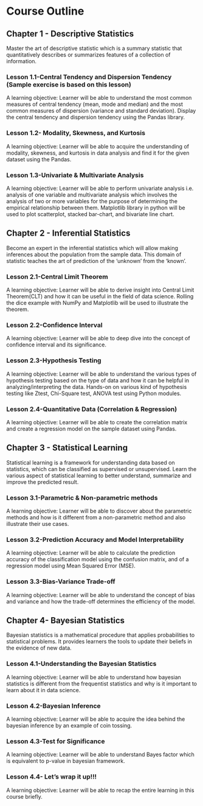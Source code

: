 # Course Outline

## Chapter 1 - Descriptive Statistics 

Master the art of descriptive statistic which is a summary statistic that quantitatively describes or summarizes features of a collection of information. 

### Lesson 1.1-Central Tendency and Dispersion Tendency (Sample exercise is based on this lesson)

A learning objective: Learner will be able to understand the most common measures of central tendency (mean, mode and median) and the most common measures of dispersion (variance and standard deviation). Display the central tendency and dispersion tendency using the Pandas library.

### Lesson 1.2- Modality, Skewness, and Kurtosis

A learning objective: Learner will be able to acquire the understanding of modality, skewness, and kurtosis in data analysis and find it for the given dataset using the Pandas.

### Lesson 1.3-Univariate & Multivariate Analysis

A learning objective: Learner will be able to perform univariate analysis i.e. analysis of one variable and multivariate analysis which involves the analysis of two or more variables for the purpose of determining the empirical relationship between them. Matplotlib library in python will be used to plot scatterplot, stacked bar-chart, and bivariate line chart.

## Chapter 2 - Inferential Statistics

Become an expert in the inferential statistics which will allow making inferences about the population from the sample data. This domain of statistic teaches the art of prediction of the ‘unknown’ from the ‘known’.

### Lesson 2.1-Central Limit Theorem 

A learning objective: Learner will be able to derive insight into Central Limit Theorem(CLT) and how it can be useful in the field of data science. Rolling the dice example with NumPy and Matplotlib will be used to illustrate the theorem.

### Lesson 2.2-Confidence Interval

A learning objective: Learner will be able to deep dive into the concept of confidence interval and its significance.

### Lesson 2.3-Hypothesis Testing 

A learning objective: Learner will be able to understand the various types of hypothesis testing based on the type of data and how it can be helpful in analyzing/interpreting the data. Hands-on on various kind of hypothesis testing like Ztest, Chi-Square test, ANOVA test using Python modules.

### Lesson 2.4-Quantitative Data (Correlation & Regression)

A learning objective: Learner will be able to create the correlation matrix and create a regression model on the sample dataset using Pandas.

## Chapter 3 - Statistical Learning

Statistical learning is a framework for understanding data based on statistics, which can be classified as supervised or unsupervised. Learn the various aspect of statistical learning to better understand, summarize and improve the predicted result.

### Lesson 3.1-Parametric & Non-parametric methods

A learning objective: Learner will be able to discover about the parametric methods and how is it different from a non-parametric method and also illustrate their use cases.

### Lesson 3.2-Prediction Accuracy and Model Interpretability

A learning objective: Learner will be able to calculate the prediction accuracy of the classification model using the confusion matrix, and of a regression model using Mean Squared Error (MSE).

### Lesson 3.3-Bias-Variance Trade-off

A learning objective: Learner will be able to understand the concept of bias and variance and how the trade-off determines the efficiency of the model.

## Chapter 4- Bayesian Statistics

Bayesian statistics is a mathematical procedure that applies probabilities to statistical problems. It provides learners the tools to update their beliefs in the evidence of new data.

### Lesson 4.1-Understanding the Bayesian Statistics

A learning objective: Learner will be able to understand how bayesian statistics is different from the frequentist statistics and why is it important to learn about it in data science.

### Lesson 4.2-Bayesian Inference

A learning objective: Learner will be able to acquire the idea behind the bayesian inference by an example of coin tossing.

### Lesson 4.3-Test for Significance

A learning objective: Learner will be able to understand Bayes factor which is equivalent to p-value in bayesian framework.

### Lesson 4.4- Let’s wrap it up!!!

A learning objective: Learner will be able to recap the entire learning in this course briefly.

